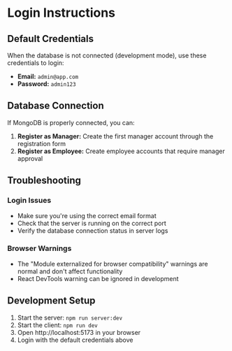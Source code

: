 # Login Instructions

## Default Credentials

When the database is not connected (development mode), use these credentials to login:

- **Email:** `admin@app.com`
- **Password:** `admin123`

## Database Connection

If MongoDB is properly connected, you can:

1. **Register as Manager:** Create the first manager account through the registration form
2. **Register as Employee:** Create employee accounts that require manager approval

## Troubleshooting

### Login Issues
- Make sure you're using the correct email format
- Check that the server is running on the correct port
- Verify the database connection status in server logs

### Browser Warnings
- The "Module externalized for browser compatibility" warnings are normal and don't affect functionality
- React DevTools warning can be ignored in development

## Development Setup

1. Start the server: `npm run server:dev`
2. Start the client: `npm run dev`
3. Open http://localhost:5173 in your browser
4. Login with the default credentials above